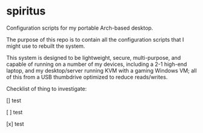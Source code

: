 # spiritus
Configuration scripts for my portable Arch-based desktop.

The purpose of this repo is to contain all the configuration scripts that I might use to rebuilt the system.

This system is designed to be lightweight, secure, multi-purpose, and capable of running on a number of my devices, including a 2-1 high-end laptop, and my desktop/server running KVM with a gaming Windows VM; all of this from a USB thumbdrive optimized to reduce reads/writes.

Checklist of thing to investigate:

[] test

[ ] test

[x] test
